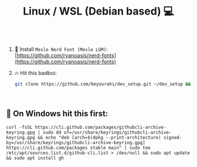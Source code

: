 <h1 align="center"> Linux / WSL (Debian based) 💻 </h1>

<br />
<br />

1. 📝 Install `Meslo Nerd Font (Meslo LGM)`: [https://github.com/ryanoasis/nerd-fonts](https://github.com/ryanoasis/nerd-fonts)
2. 🔥 Hit this badboi:
    
    ```bash
    git clone https://github.com/beyourahi/dev_setup.git ~/dev_setup && cd ~/dev_setup && chmod +x install.sh && ./install.sh
    ```
    
<br />

## 💩 On Windows hit this first:
    curl -fsSL https://cli.github.com/packages/githubcli-archive-keyring.gpg | sudo dd of=/usr/share/keyrings/githubcli-archive-keyring.gpg && echo "deb [arch=$(dpkg --print-architecture) signed-by=/usr/share/keyrings/githubcli-archive-keyring.gpg] https://cli.github.com/packages stable main" | sudo tee /etc/apt/sources.list.d/github-cli.list > /dev/null && sudo apt update && sudo apt install gh

